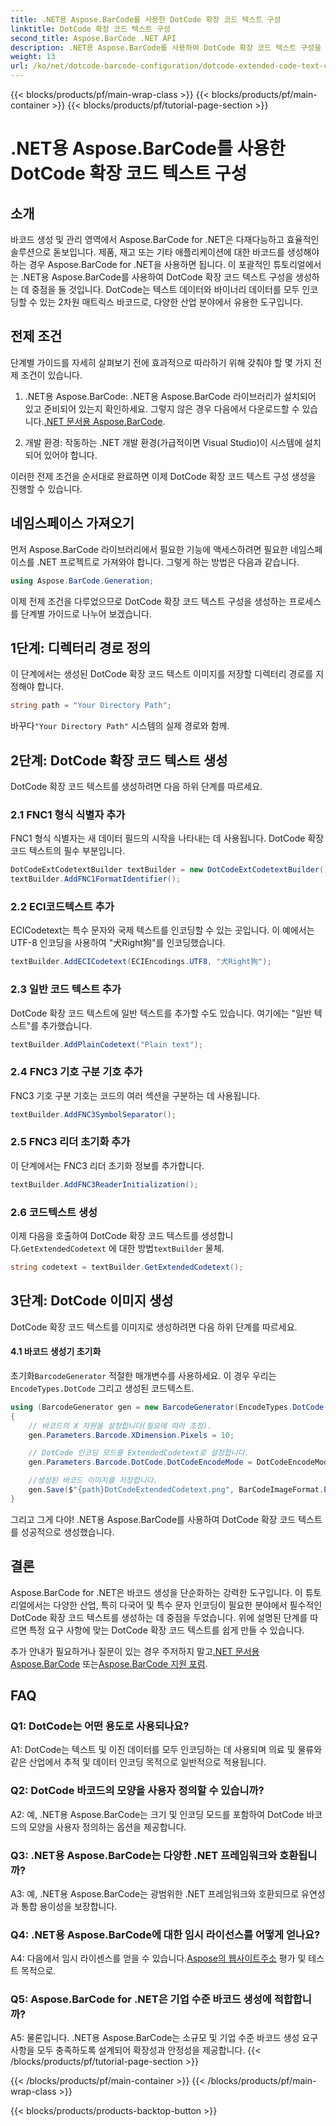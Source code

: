 ```yaml
---
title: .NET용 Aspose.BarCode를 사용한 DotCode 확장 코드 텍스트 구성
linktitle: DotCode 확장 코드 텍스트 구성
second_title: Aspose.BarCode .NET API
description: .NET용 Aspose.BarCode를 사용하여 DotCode 확장 코드 텍스트 구성을 쉽게 생성하세요. 효율적인 바코드 생성을 위한 단계별 가이드를 따르세요.
weight: 13
url: /ko/net/dotcode-barcode-configuration/dotcode-extended-code-text-configuration/
---
```


{{< blocks/products/pf/main-wrap-class >}}
{{< blocks/products/pf/main-container >}}
{{< blocks/products/pf/tutorial-page-section >}}

# .NET용 Aspose.BarCode를 사용한 DotCode 확장 코드 텍스트 구성

## 소개

바코드 생성 및 관리 영역에서 Aspose.BarCode for .NET은 다재다능하고 효율적인 솔루션으로 돋보입니다. 제품, 재고 또는 기타 애플리케이션에 대한 바코드를 생성해야 하는 경우 Aspose.BarCode for .NET을 사용하면 됩니다. 이 포괄적인 튜토리얼에서는 .NET용 Aspose.BarCode를 사용하여 DotCode 확장 코드 텍스트 구성을 생성하는 데 중점을 둘 것입니다. DotCode는 텍스트 데이터와 바이너리 데이터를 모두 인코딩할 수 있는 2차원 매트릭스 바코드로, 다양한 산업 분야에서 유용한 도구입니다.

## 전제 조건

단계별 가이드를 자세히 살펴보기 전에 효과적으로 따라하기 위해 갖춰야 할 몇 가지 전제 조건이 있습니다.

1.  .NET용 Aspose.BarCode: .NET용 Aspose.BarCode 라이브러리가 설치되어 있고 준비되어 있는지 확인하세요. 그렇지 않은 경우 다음에서 다운로드할 수 있습니다.[.NET 문서용 Aspose.BarCode](https://reference.aspose.com/barcode/net/).

2. 개발 환경: 작동하는 .NET 개발 환경(가급적이면 Visual Studio)이 시스템에 설치되어 있어야 합니다.

이러한 전제 조건을 순서대로 완료하면 이제 DotCode 확장 코드 텍스트 구성 생성을 진행할 수 있습니다.

## 네임스페이스 가져오기

먼저 Aspose.BarCode 라이브러리에서 필요한 기능에 액세스하려면 필요한 네임스페이스를 .NET 프로젝트로 가져와야 합니다. 그렇게 하는 방법은 다음과 같습니다.


```csharp
using Aspose.BarCode.Generation;
```

이제 전제 조건을 다루었으므로 DotCode 확장 코드 텍스트 구성을 생성하는 프로세스를 단계별 가이드로 나누어 보겠습니다.



## 1단계: 디렉터리 경로 정의

이 단계에서는 생성된 DotCode 확장 코드 텍스트 이미지를 저장할 디렉터리 경로를 지정해야 합니다.

```csharp
string path = "Your Directory Path";
```

 바꾸다`"Your Directory Path"` 시스템의 실제 경로와 함께.

## 2단계: DotCode 확장 코드 텍스트 생성

DotCode 확장 코드 텍스트를 생성하려면 다음 하위 단계를 따르세요.

### 2.1 FNC1 형식 식별자 추가

FNC1 형식 식별자는 새 데이터 필드의 시작을 나타내는 데 사용됩니다. DotCode 확장 코드 텍스트의 필수 부분입니다.

```csharp
DotCodeExtCodetextBuilder textBuilder = new DotCodeExtCodetextBuilder();
textBuilder.AddFNC1FormatIdentifier();
```

### 2.2 ECI코드텍스트 추가

ECICodetext는 특수 문자와 국제 텍스트를 인코딩할 수 있는 곳입니다. 이 예에서는 UTF-8 인코딩을 사용하여 "犬Right狗"를 인코딩했습니다.

```csharp
textBuilder.AddECICodetext(ECIEncodings.UTF8, "犬Right狗");
```

### 2.3 일반 코드 텍스트 추가

DotCode 확장 코드 텍스트에 일반 텍스트를 추가할 수도 있습니다. 여기에는 "일반 텍스트"를 추가했습니다.

```csharp
textBuilder.AddPlainCodetext("Plain text");
```

### 2.4 FNC3 기호 구분 기호 추가

FNC3 기호 구분 기호는 코드의 여러 섹션을 구분하는 데 사용됩니다.

```csharp
textBuilder.AddFNC3SymbolSeparator();
```

### 2.5 FNC3 리더 초기화 추가

이 단계에서는 FNC3 리더 초기화 정보를 추가합니다.

```csharp
textBuilder.AddFNC3ReaderInitialization();
```

### 2.6 코드텍스트 생성

 이제 다음을 호출하여 DotCode 확장 코드 텍스트를 생성합니다.`GetExtendedCodetext` 에 대한 방법`textBuilder` 물체.

```csharp
string codetext = textBuilder.GetExtendedCodetext();
```

## 3단계: DotCode 이미지 생성

DotCode 확장 코드 텍스트를 이미지로 생성하려면 다음 하위 단계를 따르세요.

#### 4.1 바코드 생성기 초기화

 초기화`BarcodeGenerator` 적절한 매개변수를 사용하세요. 이 경우 우리는`EncodeTypes.DotCode` 그리고 생성된 코드텍스트.

```csharp
using (BarcodeGenerator gen = new BarcodeGenerator(EncodeTypes.DotCode, codetext))
{
    // 바코드의 X 차원을 설정합니다(필요에 따라 조정).
    gen.Parameters.Barcode.XDimension.Pixels = 10;

    // DotCode 인코딩 모드를 ExtendedCodetext로 설정합니다.
    gen.Parameters.Barcode.DotCode.DotCodeEncodeMode = DotCodeEncodeMode.ExtendedCodetext;

    //생성된 바코드 이미지를 저장합니다.
    gen.Save($"{path}DotCodeExtendedCodetext.png", BarCodeImageFormat.Png);
}
```

그리고 그게 다야! .NET용 Aspose.BarCode를 사용하여 DotCode 확장 코드 텍스트를 성공적으로 생성했습니다.

## 결론

Aspose.BarCode for .NET은 바코드 생성을 단순화하는 강력한 도구입니다. 이 튜토리얼에서는 다양한 산업, 특히 다국어 및 특수 문자 인코딩이 필요한 분야에서 필수적인 DotCode 확장 코드 텍스트를 생성하는 데 중점을 두었습니다. 위에 설명된 단계를 따르면 특정 요구 사항에 맞는 DotCode 확장 코드 텍스트를 쉽게 만들 수 있습니다.

 추가 안내가 필요하거나 질문이 있는 경우 주저하지 말고[.NET 문서용 Aspose.BarCode](https://reference.aspose.com/barcode/net/) 또는[Aspose.BarCode 지원 포럼](https://forum.aspose.com/c/barcode/13).

## FAQ

### Q1: DotCode는 어떤 용도로 사용되나요?

A1: DotCode는 텍스트 및 이진 데이터를 모두 인코딩하는 데 사용되며 의료 및 물류와 같은 산업에서 추적 및 데이터 인코딩 목적으로 일반적으로 적용됩니다.

### Q2: DotCode 바코드의 모양을 사용자 정의할 수 있습니까?

A2: 예, .NET용 Aspose.BarCode는 크기 및 인코딩 모드를 포함하여 DotCode 바코드의 모양을 사용자 정의하는 옵션을 제공합니다.

### Q3: .NET용 Aspose.BarCode는 다양한 .NET 프레임워크와 호환됩니까?

A3: 예, .NET용 Aspose.BarCode는 광범위한 .NET 프레임워크와 호환되므로 유연성과 통합 용이성을 보장합니다.

### Q4: .NET용 Aspose.BarCode에 대한 임시 라이선스를 어떻게 얻나요?

 A4: 다음에서 임시 라이센스를 얻을 수 있습니다.[Aspose의 웹사이트주소](https://purchase.aspose.com/temporary-license/) 평가 및 테스트 목적으로.

### Q5: Aspose.BarCode for .NET은 기업 수준 바코드 생성에 적합합니까?

A5: 물론입니다. .NET용 Aspose.BarCode는 소규모 및 기업 수준 바코드 생성 요구 사항을 모두 충족하도록 설계되어 확장성과 안정성을 제공합니다.
{{< /blocks/products/pf/tutorial-page-section >}}

{{< /blocks/products/pf/main-container >}}
{{< /blocks/products/pf/main-wrap-class >}}

{{< blocks/products/products-backtop-button >}}
